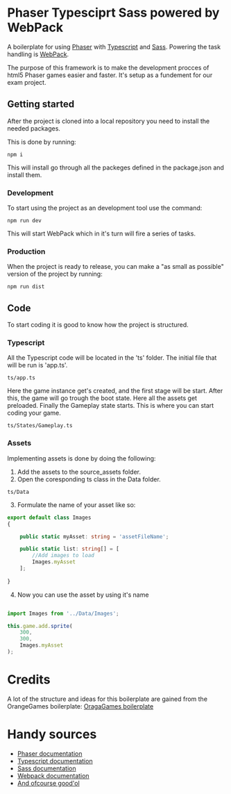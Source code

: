 # Phaser Typesciprt Sass powered by WebPack
A boilerplate for using [Phaser](https://phaser.io/) with [Typescript](https://www.typescriptlang.org/) and [Sass](https://sass-lang.com/). Powering the task handling is [WebPack](https://webpack.js.org/).

The purpose of this framework is to make the development procces of html5 Phaser games easier and faster.
It's setup as a fundement for our exam project.

## Getting started
After the project is cloned into a local repository you need to install the needed packages.

This is done by running:
```
npm i
```
This will install go through all the packeges defined in the package.json and install them.

### Development
To start using the project as an development tool use the command: 
```
npm run dev
```
This will start WebPack which in it's turn will fire a series of tasks.

### Production
When the project is ready to release, you can make a "as small as possible" version of the project by running:
```
npm run dist
```
## Code
To start coding it is good to know how the project is structured.

### Typescript
All the Typescript code will be located in the 'ts' folder. The initial file that will be run is 'app.ts'.
``` 
ts/app.ts 
```
Here the game instance get's created, and the first stage will be start.
After this, the game will go trough the boot state. Here all the assets get preloaded.
Finally the Gameplay state starts. 
This is where you can start coding your game.
```
ts/States/Gameplay.ts
```

### Assets
Implementing assets is done by doing the following:
1. Add the assets to the source_assets folder.
2. Open the coresponding ts class in the Data folder.
```
ts/Data
```
3. Formulate the name of your asset like so: 
``` typescript
export default class Images 
{

    public static myAsset: string = 'assetFileName';

    public static list: string[] = [
        //Add images to load
        Images.myAsset
    ];
 
}
```
4. Now you can use the asset by using it's name
``` typescript

import Images from '../Data/Images';

this.game.add.sprite(
    300,
    300, 
    Images.myAsset
);

```

# Credits
A lot of the structure and ideas for this boilerplate are gained from the OrangeGames boilerplate: 
[OragaGames boilerplate](https://github.com/orange-games/phaser-ts-boilerplate)

# Handy sources
* [Phaser documentation](https://phaser.io/docs/2.6.2/index)
* [Typescript documentation](https://www.typescriptlang.org/docs/home.html)
* [Sass documentation](http://sass-lang.com/documentation/file.SASS_REFERENCE.html)
* [Webpack documentation](https://webpack.js.org/concepts/)
* [And ofcourse good'ol](http://google.com)